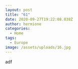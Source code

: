 ```yaml
---
layout: post
title: "61"
date: 2020-09-27T19:22:08.038Z
author: hermione
categories:
  - Home
tags:
  - Europe
image: /assets/uploads/16.jpg
---
```

adf